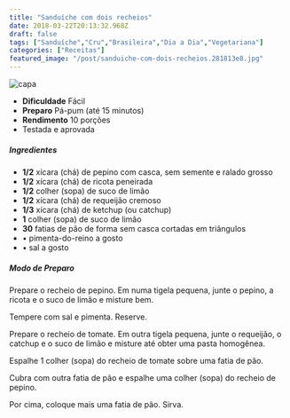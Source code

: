 ```yaml
---
title: "Sanduíche com dois recheios"
date: 2018-03-22T20:13:32.968Z
draft: false
tags: ["Sanduíche","Cru","Brasileira","Dia a Dia","Vegetariana"]
categories: ["Receitas"]
featured_image: "/post/sanduiche-com-dois-recheios.281813e8.jpg"
---
```


![capa](/post/sanduiche-com-dois-recheios.281813e8.jpg)

*   **Dificuldade** Fácil
*   **Preparo** Pá-pum (até 15 minutos)
*   **Rendimento** 10 porções
*   Testada e aprovada
    

##### Ingredientes

*   **1/2** xícara (chá) de pepino com casca, sem semente e ralado grosso
*   **1/2** xícara (chá) de ricota peneirada
*   **1/2** colher (sopa) de suco de limão
*   **1/2** xícara (chá) de requeijão cremoso
*   **1/3** xícara (chá) de ketchup (ou catchup)
*   **1** colher (sopa) de suco de limão
*   **30** fatias de pão de forma sem casca cortadas em triângulos
*   • pimenta-do-reino a gosto
*   • sal a gosto

##### Modo de Preparo

Prepare o recheio de pepino. Em numa tigela pequena, junte o pepino, a ricota e o suco de limão e misture bem.

Tempere com sal e pimenta. Reserve.

Prepare o recheio de tomate. Em outra tigela pequena, junte o requeijão, o catchup e o suco de limão e misture até obter uma pasta homogênea.

Espalhe 1 colher (sopa) do recheio de tomate sobre uma fatia de pão.

Cubra com outra fatia de pão e espalhe uma colher (sopa) do recheio de pepino.

Por cima, coloque mais uma fatia de pão. Sirva.

